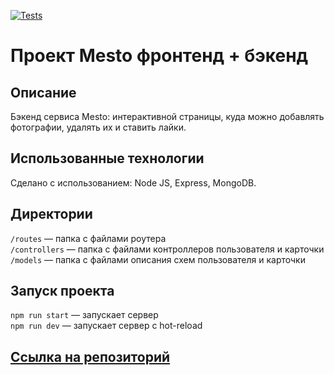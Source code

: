 [![Tests](../../actions/workflows/tests-14-sprint.yml/badge.svg)](../../actions/workflows/tests-14-sprint.yml)
# Проект Mesto фронтенд + бэкенд

## Описание

Бэкенд сервиса Mesto: интерактивной страницы, куда можно добавлять фотографии, удалять их и ставить лайки.

## Использованные технологии

Сделано с использованием: Node JS, Express, MongoDB.

## Директории

`/routes` — папка с файлами роутера  
`/controllers` — папка с файлами контроллеров пользователя и карточки   
`/models` — папка с файлами описания схем пользователя и карточки  

## Запуск проекта

`npm run start` — запускает сервер   
`npm run dev` — запускает сервер с hot-reload

## [Ссылка на репозиторий](https://github.com/yryryk/express-mesto-gha)
